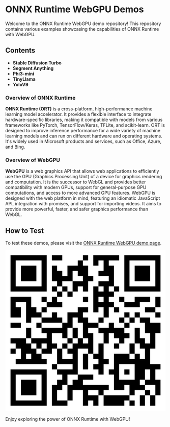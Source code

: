 # ONNX Runtime WebGPU Demos

Welcome to the ONNX Runtime WebGPU demo repository! This repository contains various examples showcasing the capabilities of ONNX Runtime with WebGPU.

## Contents

- **Stable Diffusion Turbo**
- **Segment Anything**
- **Phi3-mini**
- **TinyLlama**
- **YoloV9**

### Overview of ONNX Runtime

**ONNX Runtime (ORT)** is a cross-platform, high-performance machine learning model accelerator. It provides a flexible interface to integrate hardware-specific libraries, making it compatible with models from various frameworks like PyTorch, TensorFlow/Keras, TFLite, and scikit-learn. ORT is designed to improve inference performance for a wide variety of machine learning models and can run on different hardware and operating systems. It's widely used in Microsoft products and services, such as Office, Azure, and Bing.

### Overview of WebGPU

**WebGPU** is a web graphics API that allows web applications to efficiently use the GPU (Graphics Processing Unit) of a device for graphics rendering and computation. It is the successor to WebGL and provides better compatibility with modern GPUs, support for general-purpose GPU computations, and access to more advanced GPU features. WebGPU is designed with the web platform in mind, featuring an idiomatic JavaScript API, integration with promises, and support for importing videos. It aims to provide more powerful, faster, and safer graphics performance than WebGL.

## How to Test

To test these demos, please visit the [ONNX Runtime WebGPU demo page](https://roryp.github.io/OnnxRuntime-webgpu/).

![Download](download.png)

Enjoy exploring the power of ONNX Runtime with WebGPU!
